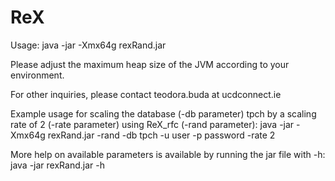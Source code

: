 ReX
====

Usage: java -jar -Xmx64g rexRand.jar 

Please adjust the maximum heap size of the JVM according to your environment.

For other inquiries, please contact teodora.buda at ucdconnect.ie

Example usage for scaling the database (-db parameter) tpch by a scaling rate of 2 (-rate parameter) using ReX_rfc (-rand parameter): java -jar -Xmx64g rexRand.jar -rand -db tpch -u user -p password -rate 2	

More help on available parameters is available by running the jar file with -h: java -jar rexRand.jar -h
 
